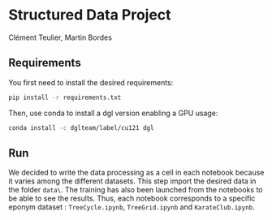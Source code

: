 # Structured Data Project
Clément Teulier, Martin Bordes

## Requirements

You first need to install the desired requirements:

```bash
pip install -r requirements.txt
```
Then, use conda to install a dgl version enabling a GPU usage:

```bash
conda install -c dglteam/label/cu121 dgl
```

## Run
We decided to write the data processing as a cell in each notebook because it varies among the different datasets. This step import the desired data in the folder `data\`. The training has also been launched from the notebooks to be able to see the results. Thus, each notebook corresponds to a specific eponym dataset : `TreeCycle.ipynb`, `TreeGrid.ipynb` and `KarateClub.ipynb`.

